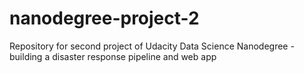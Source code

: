 # nanodegree-project-2
Repository for second project of Udacity Data Science Nanodegree - building a disaster response pipeline and web app
